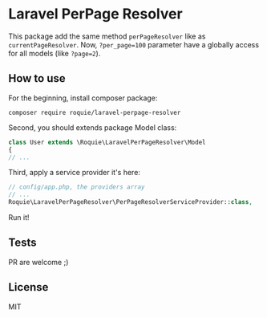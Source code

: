 Laravel PerPage Resolver
========================

This package add the same method `perPageResolver` like as `currentPageResolver`. Now,
`?per_page=100` parameter have a globally access for all models (like `?page=2`). 

## How to use

For the beginning, install composer package: 
```
composer require roquie/laravel-perpage-resolver
```

Second, you should extends package Model class:

```php
class User extends \Roquie\LaravelPerPageResolver\Model
{
// ...
```

Third, apply a service provider it's here:

```php
// config/app.php, the providers array
// ...
Roquie\LaravelPerPageResolver\PerPageResolverServiceProvider::class,
```

Run it!

## Tests

PR are welcome ;)

## License
 
MIT 
